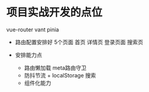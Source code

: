 # 项目实战开发的点位
vue-router vant pinia 

- 路由配置安排好 5个页面
    首页 详情页 登录页面 搜索页

- 安排能力点
    - 路由懒加载    meta路由守卫
    - 防抖节流 + localStorage 搜索
    - 组件化能力